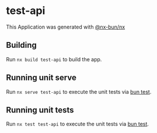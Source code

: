 # test-api

This Application was generated with [@nx-bun/nx](https://github.com/jordan-hall/nx-bun)

## Building

Run `nx build test-api` to build the app.

## Running unit serve

Run `nx serve test-api` to execute the unit tests via [bun test](https://bun.sh/docs/cli/test).

## Running unit tests

Run `nx test test-api` to execute the unit tests via [bun test](https://bun.sh/docs/cli/test).
